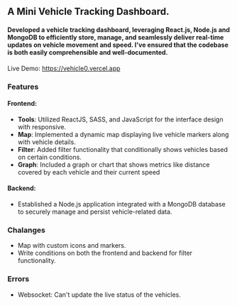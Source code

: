 ## A Mini Vehicle Tracking Dashboard.

#### Developed a vehicle tracking dashboard, leveraging React.js, Node.js and MongoDB to efficiently store, manage, and seamlessly deliver real-time updates on vehicle movement and speed. I've ensured that the codebase is both easily comprehensible and well-documented.

Live Demo: https://vehicle0.vercel.app

### Features

#### Frontend:

- **Tools**: Utilized ReactJS, SASS, and JavaScript for the interface design with responsive.
- **Map**: Implemented a dynamic map displaying live vehicle markers along with vehicle details.
- **Filter**: Added filter functionality that conditionally shows vehicles based on certain conditions.
- **Graph**: Included a graph or chart that shows metrics like distance covered by each vehicle and their current speed

#### Backend:

- Established a Node.js application integrated with a MongoDB database to securely manage and persist vehicle-related data.

### Chalanges

- Map with custom icons and markers.
- Write conditions on both the frontend and backend for filter functionality.

### Errors

- Websocket: Can't update the live status of the vehicles.
